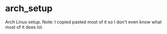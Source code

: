 # arch_setup

Arch Linux setup. Note: I copied pasted most of it so I don't even know what most of it does lol.
